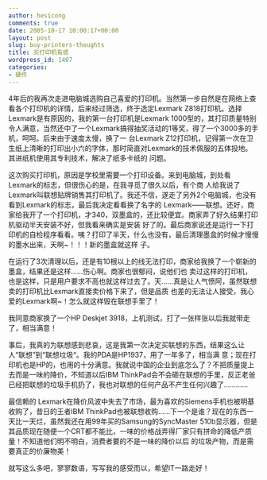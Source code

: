 ```yaml
---
author: hesicong
comments: true
date: 2005-10-17 10:00:17+00:00
layout: post
slug: buy-printers-thoughts
title: 买打印机有感
wordpress_id: 1407
categories:
- 硬件
---
```


4年后的我再次走进电脑城选购自己喜爱的打印机。当然第一步自然是在网络上查看各个打印机的详情，后来经过筛选，终于选定Lexmark Z818打印机。选择Lexmark是有原因的，我的第一台打印机是Lexmark 1000型的，其打印质量特别令人满意，当然还中了一个Lexmark搞得抽奖活动的1等奖，得了一个3000多的手机，呵呵。后来由于速度太慢，换了一 台Lexmark Z12打印机，记得第一次在卫生纸上清晰的打印出小六的字体，那时简直对Lexmark的技术佩服的五体投地。其进纸机使用其专利技术，解决了纸多卡纸的 问题。

这次购买打印机，原因是学校里需要一个打印设备。来到电脑城，到处看Lexmark的标志，但很伤心的是，在我寻觅了很久以后，有个商 人给我说了Lexmark叫联想贴牌销售其打印机了。我还不信，遂走了另外2个电脑城，也没有看到Lexmark的标志，最后我决定看看换了名字的 Lexmark——联想。还好，商家给我开了一个打印机，才340，双墨盒的，还比较便宜。商家弄了好久结果打印机驱动半天安装不好，但我看来确实是安装 好了的。最后商家说还是运行一下打印机的自检程序看看。咦？打印了半天，什么也没有，最后清理墨盒的时候才慢慢的墨水出来，天啊~！！！新的墨盒就这样 子。

在运行了3次清理以后，还是有10根以上的线无法打印，商家给我换了一个崭新的墨盒，结果还是这样……伤心啊。商家也很郁闷，说他们也 卖过这样的打印机，也是这样，只是用户要求不高也就这样过去了。天……真是让人气愤阿，虽然联想卖的打印机比Lexmark直接卖价格下来了，但是品质 也差的无法让人接受，我心爱的Lexmark啊~！怎么就这样毁在联想手里了！

我同意商家换了一个HP Deskjet 3918，上机测试，打了一张样张以后我就带走了，相当满意！

事后，我真的为联想感到悲哀，这是我第一次决定买联想的东西，结果这么让人“联想”到“联想垃圾“。我的PDA是HP1937，用了一年多了，相当满 意；现在打印机也是HP的，也用的十分满意。我就说中国的企业到底怎么了？不把质量提上去而是一味的降价，不知道以后IBM ThinkPad会不会砸在联想的手里，反正老爸已经把联想的垃圾手机扔了，我也对联想的任何产品不产生任何兴趣了…………

最信赖的 Lexmark在降价风波中失去了市场，最为喜欢的Siemens手机也被明基收购了，昔日的王者IBM ThinkPad也被联想收购……下一个是谁？现在的东西一天比一天烂，虽然我还在用99年买的Samsung的SyncMaster 510b显示器，但是其品质现在随便一个CRT都不能比，一味的价格战弄得厂家只有拼命的降低产质量！不知道他们明不明白，消费者要的不是一味的降价以后 的垃圾产物，而是需要真正的价廉物美！

就写这么多吧，寥寥数语，写写我的感受而以，希望IT一路走好！
